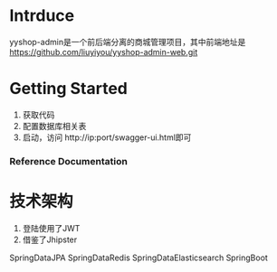 # Intrduce

yyshop-admin是一个前后端分离的商城管理项目，其中前端地址是  https://github.com/liuyiyou/yyshop-admin-web.git

# Getting Started

1. 获取代码
2. 配置数据库相关表
3. 启动，访问 http://ip:port/swagger-ui.html即可



### Reference Documentation


# 技术架构

1. 登陆使用了JWT
2. 借鉴了Jhipster



SpringDataJPA
SpringDataRedis
SpringDataElasticsearch
SpringBoot

